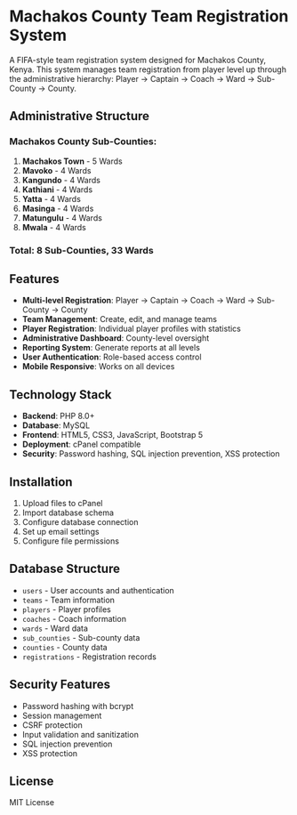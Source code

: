 # Machakos County Team Registration System

A FIFA-style team registration system designed for Machakos County, Kenya. This system manages team registration from player level up through the administrative hierarchy: Player → Captain → Coach → Ward → Sub-County → County.

## Administrative Structure

### Machakos County Sub-Counties:
1. **Machakos Town** - 5 Wards
2. **Mavoko** - 4 Wards  
3. **Kangundo** - 4 Wards
4. **Kathiani** - 4 Wards
5. **Yatta** - 4 Wards
6. **Masinga** - 4 Wards
7. **Matungulu** - 4 Wards
8. **Mwala** - 4 Wards

### Total: 8 Sub-Counties, 33 Wards

## Features

- **Multi-level Registration**: Player → Captain → Coach → Ward → Sub-County → County
- **Team Management**: Create, edit, and manage teams
- **Player Registration**: Individual player profiles with statistics
- **Administrative Dashboard**: County-level oversight
- **Reporting System**: Generate reports at all levels
- **User Authentication**: Role-based access control
- **Mobile Responsive**: Works on all devices

## Technology Stack

- **Backend**: PHP 8.0+
- **Database**: MySQL
- **Frontend**: HTML5, CSS3, JavaScript, Bootstrap 5
- **Deployment**: cPanel compatible
- **Security**: Password hashing, SQL injection prevention, XSS protection

## Installation

1. Upload files to cPanel
2. Import database schema
3. Configure database connection
4. Set up email settings
5. Configure file permissions

## Database Structure

- `users` - User accounts and authentication
- `teams` - Team information
- `players` - Player profiles
- `coaches` - Coach information
- `wards` - Ward data
- `sub_counties` - Sub-county data
- `counties` - County data
- `registrations` - Registration records

## Security Features

- Password hashing with bcrypt
- Session management
- CSRF protection
- Input validation and sanitization
- SQL injection prevention
- XSS protection

## License

MIT License 